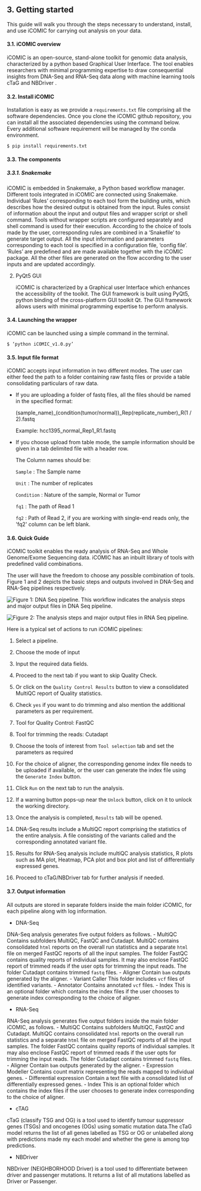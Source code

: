 ## 3. Getting started



This guide will walk you through the steps necessary to understand, install, and use iCOMIC for carrying out analysis on your data.

  

#### 3.1. iCOMIC overview

iCOMIC is an open-source, stand-alone toolkit for genomic data analysis, characterized by a python based Graphical User Interface. The tool enables researchers with minimal programming expertise to draw consequential insights from DNA-Seq and RNA-Seq data along with machine learning tools cTaG and NBDriver .

#### 3.2. Install iCOMIC

Installation is easy as we provide a ``requirements.txt`` file comprising all the software dependencies. Once you clone the iCOMIC github repository, you can install all the associated dependencies using the command below. Every additional software requirement will be managed by the conda environment.

```
$ pip install requirements.txt
```


#### 3.3. The components

##### 3.3.1. Snakemake

iCOMIC is embedded in Snakemake, a Python based workflow manager. Different tools integrated in iCOMIC are connected using Snakemake. Individual ‘Rules’ corresponding to each tool form the building units, which describes how the desired output is obtained from the input. Rules consist of information about the input and output files and wrapper script or shell command. Tools without wrapper scripts are configured separately and shell command is used for their execution. According to the choice of tools made by the user, corresponding rules are combined in a ‘Snakefile’ to generate target output. All the input information and parameters corresponding to each tool is specified in a configuration file, ‘config file’. ‘Rules’ are predefined and are made available together with the iCOMIC package. All the other files are generated on the flow according to the user inputs and are updated accordingly. 

2) PyQt5 GUI

	iCOMIC is characterized by a Graphical user Interface which enhances the accessibility of the toolkit. The GUI framework is built using PyQt5, python binding of the cross-platform GUI toolkit Qt. The GUI framework allows users with minimal programming expertise to perform analysis.


  

#### 3.4. Launching the wrapper

iCOMIC can be launched using a simple command in the terminal.

```
$ ‘python iCOMIC_v1.0.py’

```

#### 3.5. Input file format

iCOMIC accepts input information in two different modes. The user can either feed the path to a folder containing raw fastq files or provide a table consolidating particulars of raw data.

  

- If you are uploading a folder of fastq files, all the files should be named in the specified format:

	(sample_name)_(condition(tumor/normal))_Rep(replicate_number)_R(1 / 2).fastq

	Example: hcc1395_normal_Rep1_R1.fastq

  

- If you choose upload from table mode, the sample information should be given in a tab delimited file with a header row.

	The Column names should be:

	`Sample` : The Sample name

	`Unit` : The number of replicates

	`Condition` : Nature of the sample, Normal or Tumor

	`fq1` : The path of Read 1

	`fq2` : Path of Read 2, if you are working with single-end reads only, the 'fq2' column can be left blank.

  

#### 3.6. Quick Guide

iCOMIC toolkit enables the ready analysis of RNA-Seq and Whole Genome/Exome Sequencing data. iCOMIC has an inbuilt library of tools with predefined valid combinations.

The user will have the freedom to choose any possible combination of tools. Figure 1 and 2 depicts the basic steps and outputs involved in DNA-Seq and RNA-Seq pipelines respectively.

![ Figure 1: DNA Seq pipeline. This workflow indicates the analysis steps and major output files in DNA Seq pipeline. ](https://github.com/anjanaanilkumar1289/iCOMIC_doc/blob/master/docs/dnaseq.png?raw=true)




![ Figure 2: The analysis steps and major output files in RNA Seq pipeline. ](https://github.com/anjanaanilkumar1289/iCOMIC_doc/blob/master/docs/rnaseq.png?raw=true)



Here is a typical set of actions to run iCOMIC pipelines:
1. Select a pipeline.

2. Choose the mode of input

3. Input the required data fields.

4. Proceed to the next tab if you want to skip Quality Check.

5. Or click on the `Quality Control Results` button to view a consolidated MultiQC report of Quality statistics.

6. Check `yes` if you want to do trimming and also mention the additional parameters as per requirement.

7. Tool for Quality Control: FastQC

8. Tool for trimming the reads: Cutadapt

9. Choose the tools of interest from `Tool selection` tab and set the parameters as required

10. For the choice of aligner, the corresponding genome index file needs to be uploaded if available, or the user can generate the index file using the `Generate Index` button.

11. Click `Run` on the next tab to run the analysis.

12. If a warning button pops-up near the `Unlock` button, click on it to unlock the working directory.

13. Once the analysis is completed, `Results` tab will be opened.

14. DNA-Seq results include a MultiQC report comprising the statistics of the entire analysis. A file consisting of the variants called and the corresponding annotated variant file.

15. Results for RNA-Seq analysis include multiQC analysis statistics, R plots such as MA plot, Heatmap, PCA plot and box plot and list of differentially expressed genes.

16. Proceed to cTaG/NBDriver tab for further analysis if needed.

#### 3.7. Output information

All outputs are stored in separate folders inside the main folder iCOMIC, for each pipeline along with log information.


- DNA-Seq


DNA-Seq analysis generates five output folders as follows.
	- MultiQC
	Contains subfolders MultiQC, FastQC and Cutadapt. MultiQC contains consolidated `html` reports on the overall run statistics and a separate `html` file on merged FastQC reports of all the input samples. The folder FastQC contains quality reports of individual samples. It may also enclose FastQC report of trimmed reads if the user opts for trimming the input reads. The folder Cutadapt contains trimmed `fastq` files.
	- Aligner
Contain `bam` outputs generated by the aligner.
	- Variant Caller
This folder includes `vcf` files of identified variants.
	- Annotator
Contains annotated `vcf` files.
	- Index
This is an optional folder which contains the index files if the user chooses to generate index corresponding to the choice of aligner.

- RNA-Seq


RNA-Seq analysis generates five output folders inside the main folder iCOMIC, as follows.
	- MultiQC
Contains subfolders MultiQC, FastQC and Cutadapt. MultiQC contains consolidated `html` reports on the overall run statistics and a separate `html` file on merged FastQC reports of all the input samples. The folder FastQC contains quality reports of individual samples. It may also enclose FastQC report of trimmed reads if the user opts for trimming the input reads. The folder Cutadapt contains trimmed `fastq` files.
	- Aligner
Contain `bam` outputs generated by the aligner.
	- Expression Modeller
Contains count matrix representing the reads mapped to individual genes.
	- Differential expression
Contain a text file with a consolidated list of differentially expressed genes.
	- Index
This is an optional folder which contains the index files if the user chooses to generate index corresponding to the choice of aligner.

- cTAG

cTaG (classify TSG and OG) is a tool used to identify tumour suppressor genes (TSGs) and oncogenes (OGs) using somatic mutation data.The cTaG model returns the list of all genes labelled as TSG or OG or unlabelled along with predictions made my each model and whether the gene is among top predictions.
- NBDriver

NBDriver (NEIGHBORHOOD Driver) is a tool used to differentiate between driver and passenger mutations. It returns a list of all mutations labelled as Driver or Passenger.
